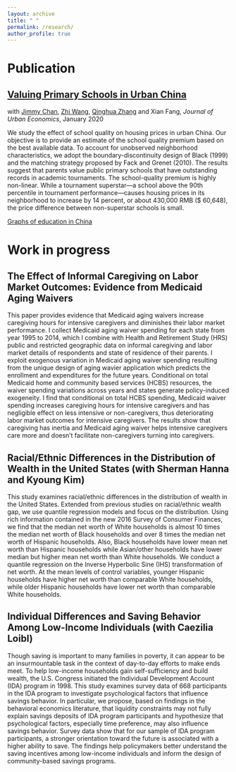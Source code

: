 ```yaml
---
layout: archive
title: " "
permalink: /research/
author_profile: true
---
```



Publication
======

## [Valuing Primary Schools in Urban China](https://emmazai.github.io/files/paper1.pdf)

with [Jimmy Chan](https://jimmyhingchan.weebly.com/), [Zhi Wang](http://homepage.fudan.edu.cn/wangzhi2013brownecon/), [Qinghua Zhang](http://crm.gsm.pku.edu.cn/psc/CRMPRD/EMPLOYEE/CRM/s/WEBLIB_SPE_ISCT.TZ_SETSPE_ISCRIPT.FieldFormula.IScript_SpecialPages?TZ_SPE_ID=118) and Xian Fang, _Journal of Urban Economics_, January 2020

We study the effect of school quality on housing prices in urban China. Our objective is to provide an estimate of the school quality premium based on the best available data. To account for unobserved neighborhood characteristics, we adopt the boundary-discontinuity design of Black (1999) and the matching strategy proposed by Fack and Grenet (2010). The results suggest that parents value public primary schools that have outstanding records in academic tournaments. The school-quality premium is highly non-linear. While a tournament superstar—a school above the 90th percentile in tournament performance—causes housing prices in its neighborhood to increase by 14 percent, or about 430,000 RMB ($ 60,648), the price difference between non-superstar schools is small.

[Graphs of education in China](https://emmazai.github.io/files/EducationinChina.pdf)


Work in progress
======
## The Effect of Informal Caregiving on Labor Market Outcomes: Evidence from Medicaid Aging Waivers 

This paper provides evidence that Medicaid aging waivers increase caregiving hours for intensive caregivers and diminishes their labor market performance. I collect Medicaid aging waiver spending for each state from year 1995 to 2014, which I combine with Health and Retirement Study (HRS) public and restricted geographic data on informal caregiving and labor market details of respondents and state of residence of their parents. I exploit exogenous variation in Medicaid aging waiver spending resulting from the unique design of aging wavier application which predicts the enrollment and expenditures for the future years. Conditional on total Medicaid home and community based services (HCBS) resources, the waiver spending variations across years and states generate policy-induced exogeneity. I find that conditional on total HCBS spending, Medicaid waiver spending increases caregiving hours for intensive caregivers and has negligible effect on less intensive or non-caregivers, thus deteriorating labor market outcomes for intensive caregivers. The results show that caregiving has inertia and Medicaid aging waiver helps intensive caregivers care more and doesn’t facilitate non-caregivers turning into caregivers.

## Racial/Ethnic Differences in the Distribution of Wealth in the United States (with Sherman Hanna and Kyoung Kim)

This study examines racial/ethnic differences in the distribution of wealth in the United States. Extended from previous studies on racial/ethnic wealth gap, we use quantile regression models and focus on the distribution. Using rich information contained in the new 2016 Survey of Consumer Finances, we find that the median net worth of White households is almost 10 times the median net worth of Black households and over 8 times the median net worth of Hispanic households.  Also, Black households have lower mean net worth than Hispanic households while Asian/other households have lower median but higher mean net worth than White households. We conduct a quantile regression on the Inverse Hyperbolic Sine (IHS) transformation of net worth. At the mean levels of control variables, younger Hispanic households have higher net worth than comparable White households, while older Hispanic households have lower net worth than comparable White households.

## Individual Differences and Saving Behavior Among Low-Income Individuals (with Caezilia Loibl)

Though saving is important to many families in poverty, it can appear to be an insurmountable task in the context of day-to-day efforts to make ends meet. To help low-income households gain self-sufficiency and build wealth, the U.S. Congress initiated the Individual Development Account (IDA) program in 1998. This study examines survey data of 668 participants in the IDA program to investigate psychological factors that influence savings behavior. In particular, we propose, based on findings in the behavioral economics literature, that liquidity constraints may not fully explain savings deposits of IDA program participants and hypothesize that psychological factors, especially time preference, may also influence savings behavior. Survey data show that for our sample of IDA program participants, a stronger orientation toward the future is associated with a higher ability to save. The findings help policymakers better understand the saving incentives among low-income individuals and inform the design of community-based savings programs.

